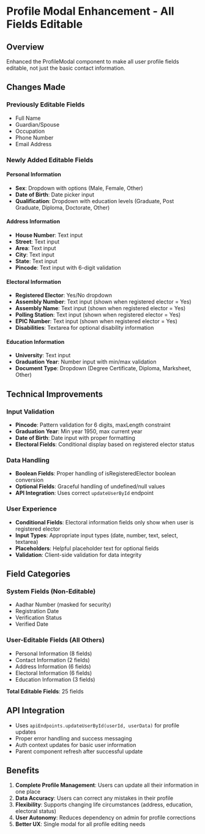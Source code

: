 # Profile Modal Enhancement - All Fields Editable

## Overview

Enhanced the ProfileModal component to make all user profile fields editable, not just the basic contact information.

## Changes Made

### Previously Editable Fields

- Full Name
- Guardian/Spouse
- Occupation
- Phone Number
- Email Address

### Newly Added Editable Fields

#### Personal Information

- **Sex**: Dropdown with options (Male, Female, Other)
- **Date of Birth**: Date picker input
- **Qualification**: Dropdown with education levels (Graduate, Post Graduate, Diploma, Doctorate, Other)

#### Address Information

- **House Number**: Text input
- **Street**: Text input
- **Area**: Text input
- **City**: Text input
- **State**: Text input
- **Pincode**: Text input with 6-digit validation

#### Electoral Information

- **Registered Elector**: Yes/No dropdown
- **Assembly Number**: Text input (shown when registered elector = Yes)
- **Assembly Name**: Text input (shown when registered elector = Yes)
- **Polling Station**: Text input (shown when registered elector = Yes)
- **EPIC Number**: Text input (shown when registered elector = Yes)
- **Disabilities**: Textarea for optional disability information

#### Education Information

- **University**: Text input
- **Graduation Year**: Number input with min/max validation
- **Document Type**: Dropdown (Degree Certificate, Diploma, Marksheet, Other)

## Technical Improvements

### Input Validation

- **Pincode**: Pattern validation for 6 digits, maxLength constraint
- **Graduation Year**: Min year 1950, max current year
- **Date of Birth**: Date input with proper formatting
- **Electoral Fields**: Conditional display based on registered elector status

### Data Handling

- **Boolean Fields**: Proper handling of isRegisteredElector boolean conversion
- **Optional Fields**: Graceful handling of undefined/null values
- **API Integration**: Uses correct `updateUserById` endpoint

### User Experience

- **Conditional Fields**: Electoral information fields only show when user is registered elector
- **Input Types**: Appropriate input types (date, number, text, select, textarea)
- **Placeholders**: Helpful placeholder text for optional fields
- **Validation**: Client-side validation for data integrity

## Field Categories

### System Fields (Non-Editable)

- Aadhar Number (masked for security)
- Registration Date
- Verification Status
- Verified Date

### User-Editable Fields (All Others)

- Personal Information (8 fields)
- Contact Information (2 fields)
- Address Information (6 fields)
- Electoral Information (6 fields)
- Education Information (3 fields)

**Total Editable Fields**: 25 fields

## API Integration

- Uses `apiEndpoints.updateUserById(userId, userData)` for profile updates
- Proper error handling and success messaging
- Auth context updates for basic user information
- Parent component refresh after successful update

## Benefits

1. **Complete Profile Management**: Users can update all their information in one place
2. **Data Accuracy**: Users can correct any mistakes in their profile
3. **Flexibility**: Supports changing life circumstances (address, education, electoral status)
4. **User Autonomy**: Reduces dependency on admin for profile corrections
5. **Better UX**: Single modal for all profile editing needs
